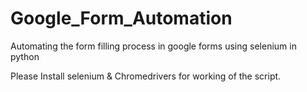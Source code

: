 # Google_Form_Automation
Automating the form filling process  in google forms using selenium in python 

Please Install selenium & Chromedrivers for working of the script.
 
 
